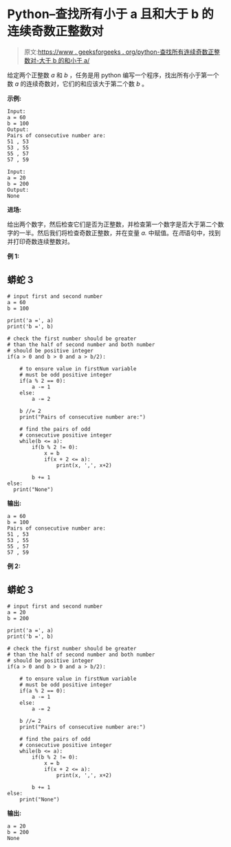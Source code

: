 # Python–查找所有小于 a 且和大于 b 的连续奇数正整数对

> 原文:[https://www . geeksforgeeks . org/python-查找所有连续奇数正整数对-大于 b 的和小于 a/](https://www.geeksforgeeks.org/python-find-all-pairs-of-consecutive-odd-positive-integer-smaller-than-a-with-sum-greater-than-b/)

给定两个正整数 *a* 和 *b* ，任务是用 python 编写一个程序，找出所有小于第一个数 *a* 的连续奇数对，它们的和应该大于第二个数 *b* 。

**示例:**

```
Input:
a = 60
b = 100
Output:
Pairs of consecutive number are:
51 , 53
53 , 55
55 , 57
57 , 59

Input:
a = 20
b = 200
Output:
None
```

**进场:**

给出两个数字，然后检查它们是否为正整数，并检查第一个数字是否大于第二个数字的一半。然后我们将检查奇数正整数，并在变量 *a.* 中赋值。在*而*语句中，找到并打印奇数连续整数对。

**例 1:**

## 蟒蛇 3

```
# input first and second number
a = 60
b = 100

print('a =', a)
print('b =', b)

# check the first number should be greater
# than the half of second number and both number
# should be positive integer
if(a > 0 and b > 0 and a > b/2):

    # to ensure value in firstNum variable
    # must be odd positive integer
    if(a % 2 == 0):
        a -= 1
    else:
        a -= 2

    b //= 2
    print("Pairs of consecutive number are:")

    # find the pairs of odd
    # consecutive positive integer
    while(b <= a):
        if(b % 2 != 0):
            x = b
            if(x + 2 <= a):
                print(x, ',', x+2)

        b += 1
else:
  print("None")
```

**输出:**

```
a = 60
b = 100
Pairs of consecutive number are:
51 , 53
53 , 55
55 , 57
57 , 59
```

**例 2:**

## 蟒蛇 3

```
# input first and second number
a = 20
b = 200

print('a =', a)
print('b =', b)

# check the first number should be greater
# than the half of second number and both number
# should be positive integer
if(a > 0 and b > 0 and a > b/2):

    # to ensure value in firstNum variable
    # must be odd positive integer
    if(a % 2 == 0):
        a -= 1
    else:
        a -= 2

    b //= 2
    print("Pairs of consecutive number are:")

    # find the pairs of odd
    # consecutive positive integer
    while(b <= a):
        if(b % 2 != 0):
            x = b
            if(x + 2 <= a):
                print(x, ',', x+2)

        b += 1
else:
    print("None")
```

**输出:**

```
a = 20
b = 200
None
```